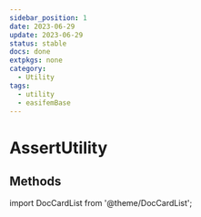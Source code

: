 ```yaml
---
sidebar_position: 1 
date: 2023-06-29 
update: 2023-06-29  
status: stable 
docs: done
extpkgs: none
category: 
  - Utility
tags:
  - utility
  - easifemBase
---
```


# AssertUtility

## Methods

import DocCardList from '@theme/DocCardList';

<DocCardList />
